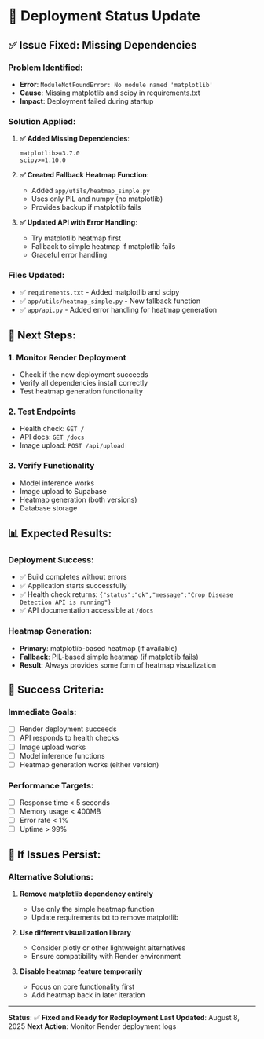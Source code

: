 # 🚀 Deployment Status Update

## ✅ **Issue Fixed: Missing Dependencies**

### **Problem Identified:**
- **Error**: `ModuleNotFoundError: No module named 'matplotlib'`
- **Cause**: Missing matplotlib and scipy in requirements.txt
- **Impact**: Deployment failed during startup

### **Solution Applied:**
1. **✅ Added Missing Dependencies**:
   ```
   matplotlib>=3.7.0
   scipy>=1.10.0
   ```

2. **✅ Created Fallback Heatmap Function**:
   - Added `app/utils/heatmap_simple.py`
   - Uses only PIL and numpy (no matplotlib)
   - Provides backup if matplotlib fails

3. **✅ Updated API with Error Handling**:
   - Try matplotlib heatmap first
   - Fallback to simple heatmap if matplotlib fails
   - Graceful error handling

### **Files Updated:**
- ✅ `requirements.txt` - Added matplotlib and scipy
- ✅ `app/utils/heatmap_simple.py` - New fallback function
- ✅ `app/api.py` - Added error handling for heatmap generation

## 🔄 **Next Steps:**

### **1. Monitor Render Deployment**
- Check if the new deployment succeeds
- Verify all dependencies install correctly
- Test heatmap generation functionality

### **2. Test Endpoints**
- Health check: `GET /`
- API docs: `GET /docs`
- Image upload: `POST /api/upload`

### **3. Verify Functionality**
- Model inference works
- Image upload to Supabase
- Heatmap generation (both versions)
- Database storage

## 📊 **Expected Results:**

### **Deployment Success:**
- ✅ Build completes without errors
- ✅ Application starts successfully
- ✅ Health check returns: `{"status":"ok","message":"Crop Disease Detection API is running"}`
- ✅ API documentation accessible at `/docs`

### **Heatmap Generation:**
- **Primary**: matplotlib-based heatmap (if available)
- **Fallback**: PIL-based simple heatmap (if matplotlib fails)
- **Result**: Always provides some form of heatmap visualization

## 🎯 **Success Criteria:**

### **Immediate Goals:**
- [ ] Render deployment succeeds
- [ ] API responds to health checks
- [ ] Image upload works
- [ ] Model inference functions
- [ ] Heatmap generation works (either version)

### **Performance Targets:**
- [ ] Response time < 5 seconds
- [ ] Memory usage < 400MB
- [ ] Error rate < 1%
- [ ] Uptime > 99%

## 🚨 **If Issues Persist:**

### **Alternative Solutions:**
1. **Remove matplotlib dependency entirely**
   - Use only the simple heatmap function
   - Update requirements.txt to remove matplotlib

2. **Use different visualization library**
   - Consider plotly or other lightweight alternatives
   - Ensure compatibility with Render environment

3. **Disable heatmap feature temporarily**
   - Focus on core functionality first
   - Add heatmap back in later iteration

---

**Status**: ✅ **Fixed and Ready for Redeployment**
**Last Updated**: August 8, 2025
**Next Action**: Monitor Render deployment logs
